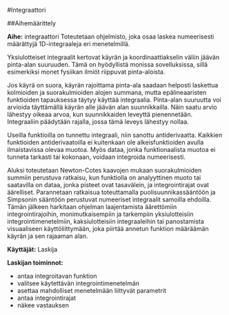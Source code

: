 #Integraattori

##Aihemäärittely

**Aihe:**
integraattori
Toteutetaan ohjelmisto, joka osaa laskea numeerisesti määrättyjä 1D-integraaleja eri menetelmillä.

Yksiulotteiset integraalit kertovat käyrän ja koordinaattiakselin väliin jäävän pinta-alan 
suuruuden. Tämä on hyödyllistä monissa sovelluksissa, sillä esimerkiksi monet fysiikan ilmiöt
riippuvat pinta-aloista.

Jos käyrä on suora, käyrän rajoittama pinta-ala saadaan helposti laskettua kolmioiden ja 
suorakulmioiden alojen summana, mutta epälineaaristen funktioiden tapauksessa täytyy käyttää
integraalia. Pinta-alan suuruutta voi arvioida täyttämällä käyrän alle jäävän alan 
suunnikkailla. Näin saatu arvio lähestyy oikeaa arvoa, kun suunnikkaiden leveyttä pienennetään.
Integraaliin päädytään rajalla, jossa tämä leveys lähestyy nollaa.

Useilla funktioilla on tunnettu integraali, niin sanottu antiderivaatta. Kaikkien funktioiden
antiderivaatoilla ei kuitenkaan ole alkeisfunktioiden avulla ilmaistavissa olevaa muotoa.
Myös dataa, jonka funktionaalista muotoa ei tunneta tarkasti tai kokonaan, voidaan 
integroida numeerisesti.

Aluksi toteutetaan Newton-Cotes kaavojen mukaan suorakulmioiden summiin perustuva ratkaisu, 
kun funktiolla on analyyttinen muoto tai saatavilla on dataa, jonka pisteet ovat tasavälein,
ja integrointirajat ovat äärelliset. Parannetaan ratkaisua toteuttamalla puolisuunnikassääntöön 
ja Simpsonin sääntöön perustuvat numeeriset integraalit samoilla ehdoilla. Tämän jälkeen 
harkitaan ohjelman laajentamista äärettömiin integrointirajoihin, monimutkaisempiin
ja tarkempiin yksiulotteisiin integrointimenetelmiin, kaksiulotteisiin integraaleihin tai
panostamista visuaaliseen käyttöliittymään, joka piirtää annetun funktion määräämän käyrän 
ja sen rajaaman alan.

**Käyttäjät:**
Laskija

**Laskijan toiminnot:**
- antaa integroitavan funktion
- valitsee käytettävän integrointimenetelmän
- asettaa mahdolliset menetelmään liittyvät parametrit
- antaa integrointirajat
- näkee vastauksen


